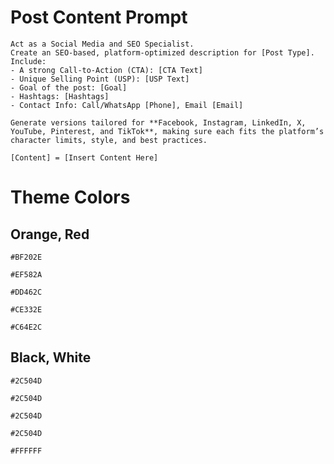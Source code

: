 # Post Content Prompt

```
Act as a Social Media and SEO Specialist.  
Create an SEO-based, platform-optimized description for [Post Type].  
Include:  
- A strong Call-to-Action (CTA): [CTA Text]  
- Unique Selling Point (USP): [USP Text]  
- Goal of the post: [Goal]  
- Hashtags: [Hashtags]  
- Contact Info: Call/WhatsApp [Phone], Email [Email]  

Generate versions tailored for **Facebook, Instagram, LinkedIn, X, YouTube, Pinterest, and TikTok**, making sure each fits the platform’s character limits, style, and best practices.  

[Content] = [Insert Content Here]
```

# Theme Colors
## Orange, Red
```
#BF202E
```
```
#EF582A
```
```
#DD462C
```
```
#CE332E
```
```
#C64E2C
```
## Black, White
```
#2C504D
```
```
#2C504D
```
```
#2C504D
```
```
#2C504D
```
```
#FFFFFF
```
